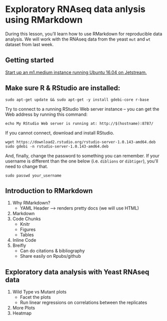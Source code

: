 # Exploratory RNAseq data anlysis using RMarkdown

During this lesson, you’ll learn how to use RMarkdown for reproducible data analysis.  We will work with the RNAseq data from the yeast `mut` and `wt` dataset from last week.  

## Getting started

[Start up an m1.medium instance running Ubuntu 16.04 on Jetstream.](jetstream/boot.html)


## Make sure R & RStudio are installed:

```
sudo apt-get update && sudo apt-get -y install gdebi-core r-base
```

Try to connect to a running RStudio Web server instance – you can get the Web address by running this command:
```
echo My RStudio Web server is running at: http://$(hostname):8787/
```

If you cannot connect, download and install RStudio.

```
wget https://download2.rstudio.org/rstudio-server-1.0.143-amd64.deb
sudo gdebi -n rstudio-server-1.0.143-amd64.deb 
```
And, finally, change the password to something you can remember. If your username is different than the one below (i.e. `diblions` or `dibtiger`), you'll need to change that.
```
sudo passwd your_username
```      

## Introduction to RMarkdown 

1. Why RMarkdown?  
	- YAML Header --> renders pretty docs (we will use HTML)   
2. Markdown  
3. Code Chunks  
    - Knitr 
    - Figures 
    - Tables 
4. Inline Code  
5. Breifly  
    - Can do citations & bibliography 
    - Share easily on Rpubs/github  

## Exploratory data analysis with Yeast RNAseq data  

1. Wild Type vs Mutant plots  
	- Facet the plots  
	- Run linear regressions on correlations between the replicates  
2. More Plots  
3. Heatmap
